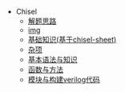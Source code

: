 * Chisel
   * [解题思路](解题思路.md)
   * [img](img/)
   * [基础知识(基于chisel-sheet)](基础知识(基于chisel-sheet).md)
   * [杂项](杂项/)
   * [基本语法与知识](基本语法与知识.md)
   * [函数与方法](函数与方法/)
   * [模块与构建verilog代码](模块与构建verilog代码.md)
